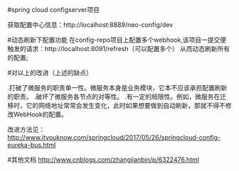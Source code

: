 #spring cloud configserver项目

获取配置中心信息：http://localhost:8889/neo-config/dev

#动态刷新下配置功能
在config-repo项目上配置多个webhook,该项目一提交便触发的请求：http://localhost:8091/refresh（可以配置多个）
从而动态刷新所有的配置;

#对以上的改进（上述的缺点）

.打破了微服务的职责单一性。微服务本身是业务模块，它本不应该承担配置刷新的职责。
.破坏了微服务各节点的对等性。
.有一定的局限性。例如，微服务在迁移时，它的网络地址常常会发生变化，此时如果想要做到自动刷新，那就不得不修改WebHook的配置。

改进方法见：http://www.ityouknow.com/springcloud/2017/05/26/springcloud-config-eureka-bus.html


#其他文档
http://www.cnblogs.com/zhangjianbin/p/6322476.html